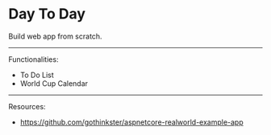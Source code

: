 # Day To Day

  
Build web app from scratch. 

<hr>

Functionalities:
- To Do List
- World Cup Calendar


<hr>

Resources: 
- https://github.com/gothinkster/aspnetcore-realworld-example-app
